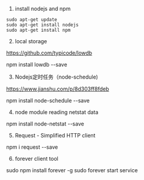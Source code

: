 1. install nodejs and npm

```
sudo apt-get update
sudo apt-get install nodejs
sudo apt-get install npm
```

2. local storage

https://github.com/typicode/lowdb

npm install lowdb --save

3. Nodejs定时任务（node-schedule)

https://www.jianshu.com/p/8d303ff8fdeb


npm install node-schedule --save

4. node module reading netstat data

npm install node-netstat --save 

5. Request - Simplified HTTP client

npm i request --save

6. forever client tool

sudo npm install forever -g
sudo forever start service